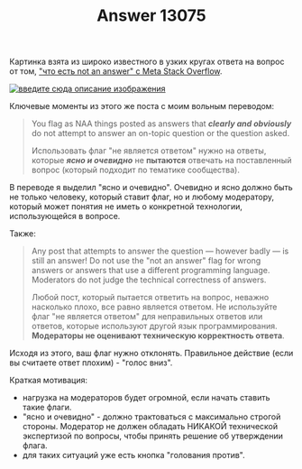 ﻿---
title: "Answer 13075"
se.owner.user_id: 337980
se.owner.display_name: "Anton Menshov"
se.owner.link: "https://ru.meta.stackoverflow.com/users/337980/anton-menshov"
se.answer_id: 13075
se.question_id: 13074
se.post_type: answer
se.is_accepted: False
---
<p>Картинка взята из широко известного в узких кругах ответа на вопрос от том, <a href="https://meta.stackoverflow.com/a/265553/2452869">&quot;что есть not an answer&quot; c Meta Stack Overflow</a>.</p>
<p><a href="https://i.stack.imgur.com/gcpV2.png" rel="nofollow noreferrer"><img src="https://i.stack.imgur.com/gcpV2.png" alt="введите сюда описание изображения" /></a></p>
<p>Ключевые моменты из этого же поста с моим вольным переводом:</p>
<blockquote>
<p>You flag as NAA things posted as answers that <em><strong>clearly and obviously</strong></em> do not attempt to answer an on-topic question or the question asked.</p>
<p>Использовать флаг &quot;не является ответом&quot; нужно на ответы, которые <em><strong>ясно и очевидно</strong></em> не <strong>пытаются</strong> отвечать на поставленный вопрос (который подходит по тематике сообщества).</p>
</blockquote>
<p>В переводе я выделил &quot;ясно и очевидно&quot;. Очевидно и ясно должно быть не только человеку, который ставит флаг, но и любому модератору, который может понятия не иметь о конкретной технологии, использующейся в вопросе.</p>
<p>Также:</p>
<blockquote>
<p>Any post that attempts to answer the question — however badly — is still an answer! Do not use the &quot;not an answer&quot; flag for wrong answers or answers that use a different programming language. Moderators do not judge the technical correctness of answers.</p>
<p>Любой пост, который пытается ответить на вопрос, неважно насколько плохо, все равно является ответом. Не используйте флаг &quot;не является ответом&quot; для неправильных ответов или ответов, которые используют другой язык программирования. <strong>Модераторы не оценивают техническую корректность ответа</strong>.</p>
</blockquote>
<p>Исходя из этого, ваш флаг нужно отклонять. Правильное действие (если вы считаете ответ плохим) - &quot;голос вниз&quot;.</p>
<p>Краткая мотивация:</p>
<ul>
<li>нагрузка на модераторов будет огромной, если начать ставить такие флаги.</li>
<li>&quot;ясно и очевидно&quot; - должно трактоваться с максимально строгой стороны. Модератор не должен обладать НИКАКОЙ технической экспертизой по вопросы, чтобы принять решение об утверждении флага.</li>
<li>для таких ситуаций уже есть кнопка &quot;голования против&quot;.</li>
</ul>
